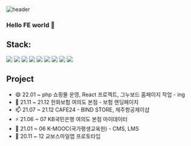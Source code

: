 

![header](https://capsule-render.vercel.app/api?type=slice&color=auto&height=300&section=header&text=MoonDongHyun&fontSize=90)

<!--

//주석 처리 시작
**color000/color000** is a ✨ _special_ ✨ repository because its `README.md` (this file) appears on your GitHub profile.

Here are some ideas to get you started:

- 🔭 I’m currently working on ...
- 🌱 I’m currently learning ...
- 👯 I’m looking to collaborate on ...
- 🤔 I’m looking for help with ...
- 💬 Ask me about ...
- 📫 How to reach me: ...
- 😄 Pronouns: ...
- ⚡ Fun fact: ...🔥 최고의 이모티콘 ...

//주석 처리 끝-->
### Hello FE world 👋

## Stack: 
<img src="https://img.shields.io/badge/HTML5-E34F26?style=flat&logo=HTML5&logoColor=white" /> <img src="https://img.shields.io/badge/CSS3-1572B6?style=flat&logo=CSS3&logoColor=white" />
<img src="https://img.shields.io/badge/Sass-CC6699?style=flat&logo=Sass&logoColor=white" />
<img src="https://img.shields.io/badge/JavaScript-F7DF1E?style=flat&logo=JavaScript&logoColor=white" />
<img src="https://img.shields.io/badge/jQuery-0769AD?style=flat&logo=jQuery&logoColor=white" />
<img src="https://img.shields.io/badge/React-61DAFB?style=flat&logo=React&logoColor=white" />
<img src="https://img.shields.io/badge/AdobePhotoshop-31A8FF?style=flat&logo=AdobePhotoshop&logoColor=white" />
<img src="https://img.shields.io/badge/Figma-F24E1E?style=flat&logo=Figma&logoColor=white" />
<img src="https://img.shields.io/badge/PhpStorm-000000?style=flat&logo=PhpStorm&logoColor=white" />

## Project
- 😄 22.01 ~ php 쇼핑몰 운영, React 프로젝트, 그누보드 홈페이지 작업 - ing
- 💬 21.11 ~ 21.12 한화보험 여의도 본점 - 보험 랜딩페이지
- 📫 21.07 ~ 21.12 CAFE24 - BIND STORE, 제주항공제이샵
- ⚡ 21.06 ~ 07 KB국민은행 여의도 본점 마이데이터 
- 👯 21.01 ~ 06 K-MOOC(국가평생교육원) - CMS, LMS
- 🌱 20.11 ~ 12 교보스마일앱 프로토타입



